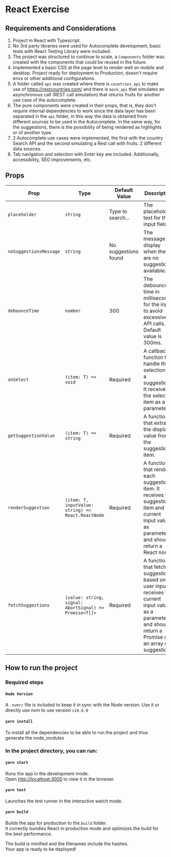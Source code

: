 # React Exercise

## Requirements and Considerations

  1. Project in React with Typescript.
  2. No 3rd party libraries were used for Autocomplete development, basic tests with React Testing Library were included.
  3. The project was structured to continue to scale, a `Components` folder was created with the components that could be reused in the future.
  4. Implemented a basic CSS at the page level to render well on mobile and desktop. Project ready for deployment to Production, doesn't require envs or other additional configurations.
  5. A folder called `api` was created where there is `countries_api` to make use of https://restcountries.com/ and there is `mock_api` that simulates an asynchronous call (REST call simulation) that returns fruits for another use case of the autocomplete.
  6. The pure components were created in their props, that is, they don't require internal dependencies to work since the data layer has been separated in the `api` folder, in this way the data is obtained from different sources to be used in the Autocomplete. In the same way, for the suggestions, there is the possibility of being rendered as highlights or of another type.
  7. 2 Autocomplete use cases were implemented, the first with the country Search API and the second simulating a Rest call with fruits. 2 different data sources.
  8. Tab navigation and selection with Enter key are included. Additionally, accessibility, SEO improvements, etc.

## Props

| Prop                  | Type                           | Default Value                       | Description                                                                                                                                                           |
|-----------------------|--------------------------------|-------------------------------------|-----------------------------------------------------------------------------------------------------------------------------------------------------------------------|
| `placeholder`         | `string`                       | Type to search...  | The placeholder text for the input field.                                                                                                                             |
| `noSuggestionsMessage`| `string`                       | No suggestions found | The message to display when there are no suggestions available.                                                                                                      |
| `debounceTime`        | `number`                       | 300 | The debounce time in milliseconds for the input, to avoid excessive API calls. Default value is 300ms.                                                               |
| `onSelect`            | `(item: T) => void`            | Required                           | A callback function to handle the selection of a suggestion. It receives the selected item as a parameter.                                                           |
| `getSuggestionValue`  | `(item: T) => string`          | Required                           | A function that extracts the display value from the suggestion item.                                                                                                 |
| `renderSuggestion`    | `(item: T, inputValue: string) => React.ReactNode` | Required | A function that renders each suggestion item. It receives the suggestion item and the current input value as parameters and should return a React node.  |
| `fetchSuggestions`    | `(value: string, signal: AbortSignal) => Promise<T[]>` | Required                          | A function that fetches suggestions based on user input. It receives the current input value as a parameter and should return a Promise of an array of suggestions. |


## How to run the project

### Required steps

#### `Node Version`

A `.nvmrc` file is included to keep it in sync with the Node version. Use it or directly use nvm to use version `v18.6.0`

#### `yarn install`

To install all the dependencies to be able to run the project and thus generate the node_modules


### In the project directory, you can run:

#### `yarn start`

Runs the app in the development mode.\
Open [http://localhost:3000](http://localhost:3000) to view it in the browser.

#### `yarn test`

Launches the test runner in the interactive watch mode.

#### `yarn build`

Builds the app for production to the `build` folder.\
It correctly bundles React in production mode and optimizes the build for the best performance.

The build is minified and the filenames include the hashes.\
Your app is ready to be deployed!
